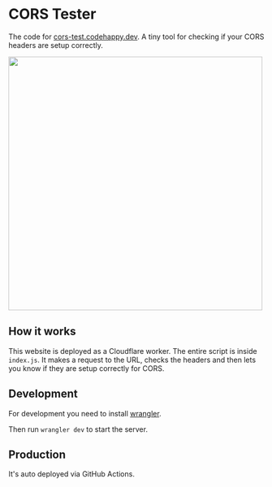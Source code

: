 # CORS Tester
The code for [cors-test.codehappy.dev](cors-test.codehappy.dev). A tiny tool for checking if your CORS headers are setup correctly.

<img src="https://github.com/mscoutermarsh/cors-test/blob/main/screenshot.png?raw=true" width="500px" />

## How it works
This website is deployed as a Cloudflare worker. The entire script is inside `index.js`. It makes a request to the URL, checks the headers and then lets you know if they are setup correctly for CORS.

## Development
For development you need to install [wrangler](https://github.com/cloudflare/wrangler).

Then run `wrangler dev` to start the server.

## Production
It's auto deployed via GitHub Actions.
